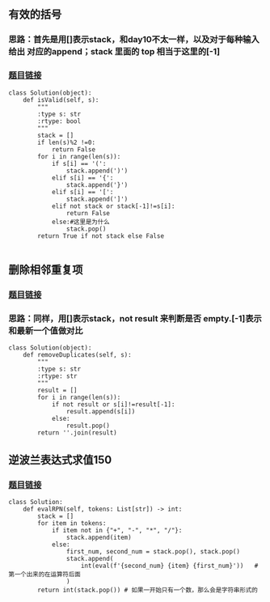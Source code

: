 ## 有效的括号   
### 思路：首先是用[]表示stack，和day10不太一样，以及对于每种输入给出 对应的append；stack 里面的 top 相当于这里的[-1]
### [题目链接](https://leetcode.cn/problems/valid-parentheses/submissions/)


```
class Solution(object):
    def isValid(self, s):
        """
        :type s: str
        :rtype: bool
        """
        stack = []
        if len(s)%2 !=0:
            return False
        for i in range(len(s)):
            if s[i] == '(':
                stack.append(')')
            elif s[i] == '{':
                stack.append('}')
            elif s[i] == '[':
                stack.append(']')
            elif not stack or stack[-1]!=s[i]:
                return False
            else:#这里是为什么
                stack.pop()
        return True if not stack else False
            
```


## 删除相邻重复项
### [题目链接](https://leetcode.cn/problems/remove-all-adjacent-duplicates-in-string/submissions/)
### 思路：同样，用[]表示stack，not result 来判断是否 empty.[-1]表示和最新一个值做对比

```
class Solution(object):
    def removeDuplicates(self, s):
        """
        :type s: str
        :rtype: str
        """
        result = []
        for i in range(len(s)):
            if not result or s[i]!=result[-1]:
                result.append(s[i])
            else:
                result.pop()
        return ''.join(result)
```

## 逆波兰表达式求值150
### [题目链接](https://leetcode.cn/problems/evaluate-reverse-polish-notation/)

```
class Solution:
    def evalRPN(self, tokens: List[str]) -> int:
        stack = []
        for item in tokens:
            if item not in {"+", "-", "*", "/"}:
                stack.append(item)
            else:
                first_num, second_num = stack.pop(), stack.pop()
                stack.append(
                    int(eval(f'{second_num} {item} {first_num}'))   # 第一个出来的在运算符后面
                )
        return int(stack.pop()) # 如果一开始只有一个数，那么会是字符串形式的
```